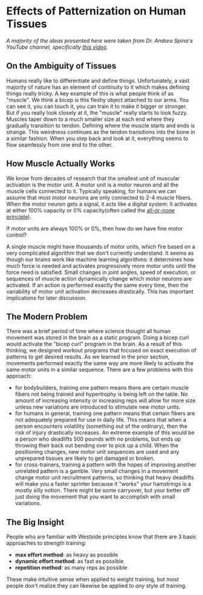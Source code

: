 # Effects of Patternization on Human Tissues

_A majority of the ideas presented here were taken from Dr. Andreo Spina's YouTube channel, specifically [this video](https://www.youtube.com/watch?v=DqBCom9QE6k)._

## On the Ambiguity of Tissues
Humans really like to differentiate and define things. Unfortunately, a vast majority of nature has an element of continuity to it which makes defining things really tricky. A key example of this is what people think of as "muscle". We think a bicep is this fleshy object attached to our arms. You can see it, you can touch it, you can train it to make it bigger or stronger. But if you really look closely at it, the "muscle" really starts to look fuzzy. Muscles taper down to a much smaller size at each end where they gradually transition to tendon. Defining where the muscle starts and ends is strange. This weirdness continues as the tendon transitions into the bone in a similar fashion. When you step back and look at it, everything seems to flow seamlessly from one end to the other.

## How Muscle Actually Works

We know from decades of research that the smallest unit of muscular activation is the motor unit. A motor unit is a motor neuron and all the muscle cells connected to it. Typically speaking, for humans we can assume that most motor neurons are only connected to 2-4 muscle fibers. When the motor neuron gets a signal, it acts like a digital system: it activates at either 100% capacity or 0% capacity(often called the [all-or-none principle](https://en.wikipedia.org/wiki/All-or-none_law)).

If motor units are always 100% or 0%, then how do we have fine motor control?

A single muscle might have thousands of motor units, which fire based on a very complicated algorithm that we don't currently understand. It seems as though our brains work like machine learning algorithms: it determines how much force is needed and activates progressively more motor units until the force need is satisfied. Small changes in joint angles, speed of execution, or sequences of muscle action dynamically change which motor neurons are activated. If an action is performed exactly the same every time, then the variability of motor unit activation decreases drastically. This has important implications for later discussion.

## The Modern Problem

There was a brief period of time where science thought all human movement was stored in the brain as a static program. Doing a bicep curl would activate the "bicep curl" program in the brain. As a result of this thinking, we designed workout programs that focused on exact execution of patterns to get desired results. As we learned in the prior section, movements performed exactly the same way are more likely to activate the same motor units in a similar sequence. There are a few problems with this approach:

* for bodybuilders, training one pattern means there are certain muscle fibers not being trained and hypertrophy is being left on the table. No amount of increasing intensity or increasing reps will allow for more size unless new variations are introduced to stimulate new motor units.
* for humans in general, training one pattern means that certain fibers are not adequately prepared for use in daily life. This means that when a person encounters volatility (something out of the ordinary), then the risk of injury drastically increases. An extreme example of this would be a person who deadlifts 500 pounds with no problems, but ends up throwing their back out bending over to pick up a child. When the positioning changes, new motor unit sequences are used and any unprepared tissues are likely to get damaged or broken.
* for cross-trainers, training a pattern with the hopes of improving another unrelated pattern is a gamble. Very small changes in a movement change motor unit recruitment patterns, so thinking that heavy deadlifts will make you a faster sprinter because it "works" your hamstrings is a mostly silly notion. There might be some carryover, but your better off just doing the movement that you want to accomplish with small variations.

## The Big Insight

People who are familiar with Westside principles know that there are 3 basic approaches to strength training:

* **max effort method**: as heavy as possible
* **dynamic effort method**: as fast as possible
* **repetition method**: as many reps as possible

These make intuitive sense when applied to weight training, but most people don't realize they can likewise be applied to *any* style of training.